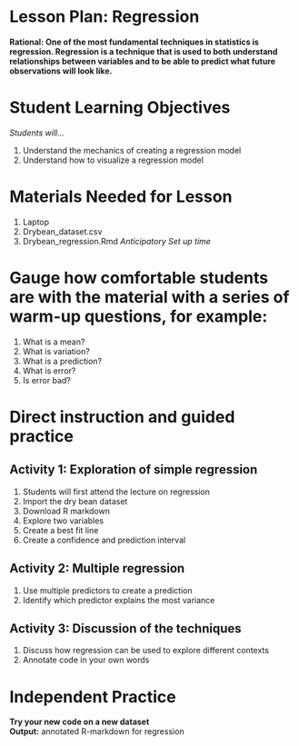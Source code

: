 # Lesson Plan: Regression 
**Rational: One of the most fundamental techniques in statistics is regression. 
Regression is a technique that is used to both understand relationships between variables and to be able to predict 
what future observations will look like.**  
# Student Learning Objectives 
*Students will…*
1) Understand the mechanics of creating a regression model
2) Understand how to visualize a regression model

# Materials Needed for Lesson
1) Laptop
2) Drybean_dataset.csv
3) Drybean_regression.Rmd 
*Anticipatory Set up time* 

# Gauge how comfortable students are with the material with a series of warm-up questions, for example:
1) What is a mean?
2) What is variation?
3) What is a prediction?
4) What is error?
5) Is error bad?

# Direct instruction and guided practice
## Activity 1: Exploration of simple regression
1) Students will first attend the lecture on regression
2) Import the dry bean dataset
3) Download R markdown
4) Explore two variables
5) Create a best fit line
6) Create a confidence and prediction interval

## Activity 2: Multiple regression
1) Use multiple predictors to create a prediction
2) Identify which predictor explains the most variance

## Activity 3: Discussion of the techniques
1) Discuss how regression can be used to explore different contexts
2) Annotate code in your own words 

# Independent Practice 

**Try your new code on a new dataset**   
**Output:**  annotated R-markdown for regression
